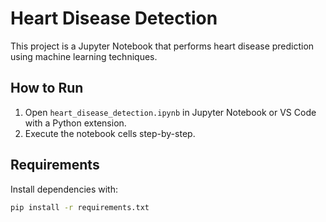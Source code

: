 # Heart Disease Detection

This project is a Jupyter Notebook that performs heart disease prediction using machine learning techniques.

## How to Run

1. Open `heart_disease_detection.ipynb` in Jupyter Notebook or VS Code with a Python extension.
2. Execute the notebook cells step-by-step.

## Requirements

Install dependencies with:
```bash
pip install -r requirements.txt
```

